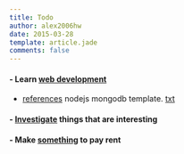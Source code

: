 ```yaml
---
title: Todo
author: alex2006hw
date: 2015-03-28
template: article.jade
comments: false
---
```


#### - Learn [web development](/articles/todo/webdevelopment.html)
- [references](/articles/todo/references.html) nodejs mongodb template. [txt](/articles/todo/references-text.html)

#### - [Investigate](/articles/todo/investigate.html) things that are interesting

#### - Make [something](/articles/todo/something.html) to pay rent



